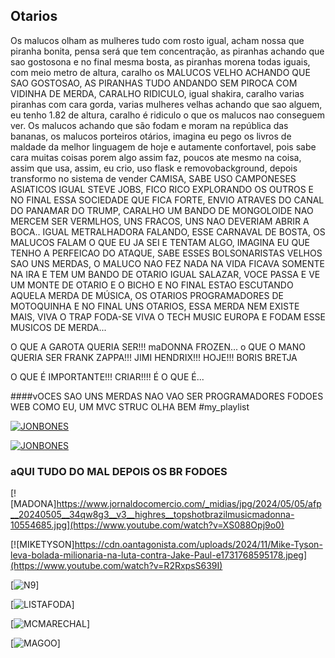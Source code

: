 ## Otarios

Os malucos olham as mulheres tudo com rosto igual, acham nossa que piranha bonita,
pensa será que tem concentração, as piranhas achando que sao gostosona e no final
mesma bosta, as piranhas morena todas iguais, com meio metro de altura, caralho
os MALUCOS VELHO ACHANDO QUE SAO GOSTOSAO, AS PIRANHAS TUDO ANDANDO SEM PIROCA
COM VIDINHA DE MERDA, CARALHO RIDICULO, igual shakira, caralho varias piranhas
com cara gorda, varias mulheres velhas achando que sao alguem, eu tenho 1.82
de altura, caralho é ridiculo o que os malucos nao conseguem ver. Os malucos
achando que são fodam e moram na república das bananas, os malucos porteiros
otários, imagina eu pego os livros de maldade da melhor linguagem de hoje e
autamente confortavel, pois sabe cara muitas coisas porem algo assim faz, poucos
ate mesmo na coisa, assim que usa, assim, eu crio, uso flask e removobackground,
depois transformo no sistema de vender CAMISA, SABE USO CAMPONESES ASIATICOS
IGUAL STEVE JOBS, FICO RICO EXPLORANDO OS OUTROS E NO FINAL ESSA SOCIEDADE QUE
FICA FORTE, ENVIO ATRAVES DO CANAL DO PANAMAR DO TRUMP, CARALHO UM BANDO DE
MONGOLOIDE NAO MERCEM SER VERMLHOS, UNS FRACOS, UNS NAO DEVERIAM ABRIR A BOCA..
IGUAL METRALHADORA FALANDO, ESSE CARNAVAL DE BOSTA, OS MALUCOS FALAM O QUE EU
JA SEI E TENTAM ALGO, IMAGINA EU QUE TENHO A PERFEICAO DO ATAQUE, SABE ESSES
BOLSONARISTAS VELHOS SAO UNS MERDAS, O MALUCO NAO FEZ NADA NA VIDA FICAVA
SOMENTE NA IRA E TEM UM BANDO DE OTARIO IGUAL SALAZAR, VOCE PASSA E VE UM MONTE
DE OTARIO E O BICHO E NO FINAL ESTAO ESCUTANDO AQUELA MERDA DE MÚSICA, OS OTARIOS
PROGRAMADORES DE MOTOQUINHA E NO FINAL UNS OTARIOS, ESSA MERDA NEM EXISTE MAIS,
VIVA O TRAP FODA-SE VIVA O TECH MUSIC EUROPA E FODAM ESSE MUSICOS DE MERDA...

O QUE A GAROTA QUERIA SER!!! maDONNA FROZEN...
o QUE O MANO QUERIA SER FRANK ZAPPA!!! JIMI HENDRIX!!! 
HOJE!!! BORIS BRETJA

O QUE É IMPORTANTE!!! CRIAR!!!! É O QUE É...


####vOCES SAO UNS MERDAS NAO VAO SER PROGRAMADORES FODOES WEB COMO EU, UM MVC STRUC OLHA BEM
#my_playlist

[![JONBONES](https://dmxg5wxfqgb4u.cloudfront.net/styles/athlete_bio_full_body/s3/2025-01/5/JONES_JON_L_BELT_11-16.png?itok=CUPv7ubQ)](https://www.youtube.com/watch?v=iNjdfwCJpG4&t=69s)

[![JONBONES](https://dmxg5wxfqgb4u.cloudfront.net/styles/athlete_bio_full_body/s3/2025-01/5/JONES_JON_L_BELT_11-16.png?itok=CUPv7ubQ)](https://www.youtube.com/watch?v=iNjdfwCJpG4&t=71s)

### aQUI TUDO DO MAL DEPOIS OS BR FODOES
[![MADONA]https://www.jornaldocomercio.com/_midias/jpg/2024/05/05/afp__20240505__34qw8g3__v3__highres__topshotbrazilmusicmadonna-10554685.jpg](https://www.youtube.com/watch?v=XS088Opj9o0)

[![MIKETYSON]https://cdn.oantagonista.com/uploads/2024/11/Mike-Tyson-leva-bolada-milionaria-na-luta-contra-Jake-Paul-e1731768595178.jpeg](https://www.youtube.com/watch?v=R2RxpsS639I)

[![N9](https://www.youtube.com/watch?v=LJazLLboogM&pp=ygUYUk9OQUxETyBGRU5PTUVOTyBGVU1BTkRP)]

[![LISTAFODA](https://www.youtube.com/watch?v=jVj7TXmQDHE&pp=ygUWbWFyZWNoYWwgZmF2ZWxhIHZpdmUgNQ%3D%3D)]

[![MCMARECHAL](https://www.youtube.com/watch?v=cXc9bRT2ouM)]

[![MAGOO](https://www.youtube.com/watch?v=K5yGZRjXzgM)]
